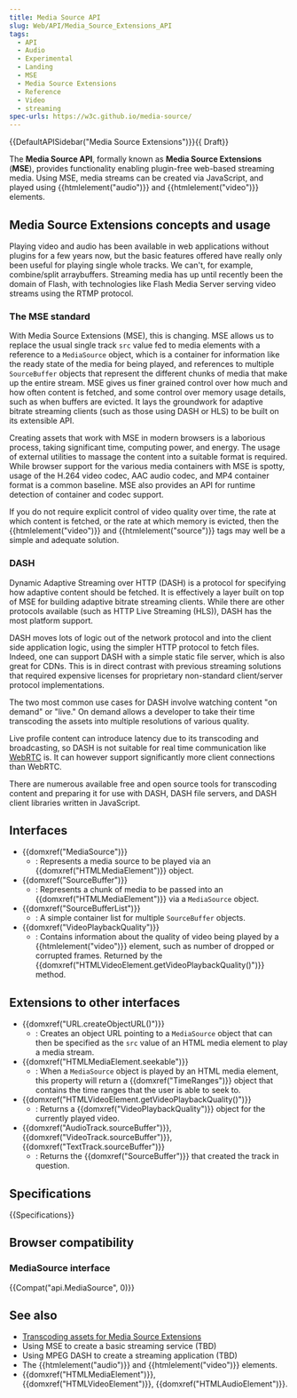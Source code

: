 ```yaml
---
title: Media Source API
slug: Web/API/Media_Source_Extensions_API
tags:
  - API
  - Audio
  - Experimental
  - Landing
  - MSE
  - Media Source Extensions
  - Reference
  - Video
  - streaming
spec-urls: https://w3c.github.io/media-source/
---
```

{{DefaultAPISidebar("Media Source Extensions")}}{{ Draft}}

The **Media Source API**, formally known as **Media Source Extensions** (**MSE**), provides functionality enabling plugin-free web-based streaming media. Using MSE, media streams can be created via JavaScript, and played using {{htmlelement("audio")}} and {{htmlelement("video")}} elements.

## Media Source Extensions concepts and usage

Playing video and audio has been available in web applications without plugins for a few years now, but the basic features offered have really only been useful for playing single whole tracks. We can't, for example, combine/split arraybuffers. Streaming media has up until recently been the domain of Flash, with technologies like Flash Media Server serving video streams using the RTMP protocol.

### The MSE standard

With Media Source Extensions (MSE), this is changing. MSE allows us to replace the usual single track `src` value fed to media elements with a reference to a `MediaSource` object, which is a container for information like the ready state of the media for being played, and references to multiple `SourceBuffer` objects that represent the different chunks of media that make up the entire stream. MSE gives us finer grained control over how much and how often content is fetched, and some control over memory usage details, such as when buffers are evicted. It lays the groundwork for adaptive bitrate streaming clients (such as those using DASH or HLS) to be built on its extensible API.

Creating assets that work with MSE in modern browsers is a laborious process, taking significant time, computing power, and energy. The usage of external utilities to massage the content into a suitable format is required. While browser support for the various media containers with MSE is spotty, usage of the H.264 video codec, AAC audio codec, and MP4 container format is a common baseline. MSE also provides an API for runtime detection of container and codec support.

If you do not require explicit control of video quality over time, the rate at which content is fetched, or the rate at which memory is evicted, then the {{htmlelement("video")}} and {{htmlelement("source")}} tags may well be a simple and adequate solution.

### DASH

Dynamic Adaptive Streaming over HTTP (DASH) is a protocol for specifying how adaptive content should be fetched. It is effectively a layer built on top of MSE for building adaptive bitrate streaming clients. While there are other protocols available (such as HTTP Live Streaming (HLS)), DASH has the most platform support.

DASH moves lots of logic out of the network protocol and into the client side application logic, using the simpler HTTP protocol to fetch files.  Indeed, one can support DASH with a simple static file server, which is also great for CDNs.  This is in direct contrast with previous streaming solutions that required expensive licenses for proprietary non-standard client/server protocol implementations.

The two most common use cases for DASH involve watching content "on demand" or "live."  On demand allows a developer to take their time transcoding the assets into multiple resolutions of various quality.

Live profile content can introduce latency due to its transcoding and broadcasting, so DASH is not suitable for real time communication like [WebRTC](/en-US/docs/Web/API/WebRTC_API) is. It can however support significantly more client connections than WebRTC.

There are numerous available free and open source tools for transcoding content and preparing it for use with DASH, DASH file servers, and DASH client libraries written in JavaScript.

## Interfaces

- {{domxref("MediaSource")}}
  - : Represents a media source to be played via an {{domxref("HTMLMediaElement")}} object.
- {{domxref("SourceBuffer")}}
  - : Represents a chunk of media to be passed into an {{domxref("HTMLMediaElement")}} via a `MediaSource` object.
- {{domxref("SourceBufferList")}}
  - : A simple container list for multiple `SourceBuffer` objects.
- {{domxref("VideoPlaybackQuality")}}
  - : Contains information about the quality of video being played by a {{htmlelement("video")}} element, such as number of dropped or corrupted frames. Returned by the {{domxref("HTMLVideoElement.getVideoPlaybackQuality()")}} method.

## Extensions to other interfaces

- {{domxref("URL.createObjectURL()")}}
  - : Creates an object URL pointing to a `MediaSource` object that can then be specified as the `src` value of an HTML media element to play a media stream.
- {{domxref("HTMLMediaElement.seekable")}}
  - : When a `MediaSource` object is played by an HTML media element, this property will return a {{domxref("TimeRanges")}} object that contains the time ranges that the user is able to seek to.
- {{domxref("HTMLVideoElement.getVideoPlaybackQuality()")}}
  - : Returns a {{domxref("VideoPlaybackQuality")}} object for the currently played video.
- {{domxref("AudioTrack.sourceBuffer")}}, {{domxref("VideoTrack.sourceBuffer")}}, {{domxref("TextTrack.sourceBuffer")}}
  - : Returns the {{domxref("SourceBuffer")}} that created the track in question.

## Specifications

{{Specifications}}

## Browser compatibility

### MediaSource interface

{{Compat("api.MediaSource", 0)}}

## See also

- [Transcoding assets for Media Source Extensions](/en-US/docs/Web/API/Media_Source_Extensions_API/Transcoding_assets_for_MSE)
- Using MSE to create a basic streaming service (TBD)
- Using MPEG DASH to create a streaming application (TBD)
- The {{htmlelement("audio")}} and {{htmlelement("video")}} elements.
- {{domxref("HTMLMediaElement")}}, {{domxref("HTMLVideoElement")}}, {{domxref("HTMLAudioElement")}}.
